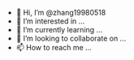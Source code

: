 - 👋 Hi, I’m @zhang19980518
- 👀 I’m interested in ...
- 🌱 I’m currently learning ...
- 💞️ I’m looking to collaborate on ...
- 📫 How to reach me ...

<!---
zhang19980518/zhang19980518 is a ✨ special ✨ repository because its `README.md` (this file) appears on your GitHub profile.
You can click the Preview link to take a look at your changes.
--->
